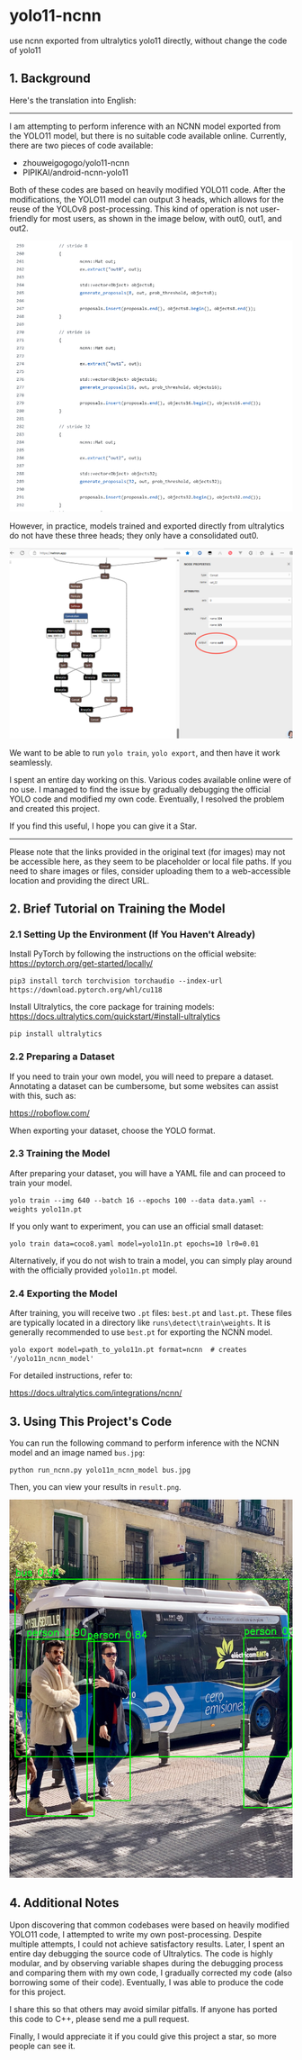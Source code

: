 # yolo11-ncnn

use ncnn exported from ultralytics yolo11 directly, without change the code of yolo11

## 1. Background

Here's the translation into English:

---

I am attempting to perform inference with an NCNN model exported from the YOLO11 model, but there is no suitable code available online. Currently, there are two pieces of code available:

- zhouweigogogo/yolo11-ncnn
- PIPIKAI/android-ncnn-yolo11

Both of these codes are based on heavily modified YOLO11 code. After the modifications, the YOLO11 model can output 3 heads, which allows for the reuse of the YOLOv8 post-processing. This kind of operation is not user-friendly for most users, as shown in the image below, with out0, out1, and out2.

![three heads](./images/head.png)

However, in practice, models trained and exported directly from ultralytics do not have these three heads; they only have a consolidated out0.

![YOLO11 from ultralytics in Netron](images/netron.png)

We want to be able to run `yolo train`, `yolo export`, and then have it work seamlessly. 

I spent an entire day working on this. Various codes available online were of no use. I managed to find the issue by gradually debugging the official YOLO code and modified my own code. Eventually, I resolved the problem and created this project.

If you find this useful, I hope you can give it a Star.

---

Please note that the links provided in the original text (for images) may not be accessible here, as they seem to be placeholder or local file paths. If you need to share images or files, consider uploading them to a web-accessible location and providing the direct URL.

## 2. Brief Tutorial on Training the Model
### 2.1 Setting Up the Environment (If You Haven't Already)

Install PyTorch by following the instructions on the official website: https://pytorch.org/get-started/locally/
```shell
pip3 install torch torchvision torchaudio --index-url https://download.pytorch.org/whl/cu118
```

Install Ultralytics, the core package for training models: https://docs.ultralytics.com/quickstart/#install-ultralytics

```shell
pip install ultralytics
```

### 2.2 Preparing a Dataset

If you need to train your own model, you will need to prepare a dataset. Annotating a dataset can be cumbersome, but some websites can assist with this, such as:

https://roboflow.com/

When exporting your dataset, choose the YOLO format.

### 2.3 Training the Model

After preparing your dataset, you will have a YAML file and can proceed to train your model.

```shell
yolo train --img 640 --batch 16 --epochs 100 --data data.yaml --weights yolo11n.pt
```

If you only want to experiment, you can use an official small dataset:

```shell
yolo train data=coco8.yaml model=yolo11n.pt epochs=10 lr0=0.01
```

Alternatively, if you do not wish to train a model, you can simply play around with the officially provided `yolo11n.pt` model.

### 2.4 Exporting the Model

After training, you will receive two `.pt` files: `best.pt` and `last.pt`. These files are typically located in a directory like `runs\detect\train\weights`. It is generally recommended to use `best.pt` for exporting the NCNN model.

```shell
yolo export model=path_to_yolo11n.pt format=ncnn  # creates '/yolo11n_ncnn_model'
```

For detailed instructions, refer to:

https://docs.ultralytics.com/integrations/ncnn/

## 3. Using This Project's Code

You can run the following command to perform inference with the NCNN model and an image named `bus.jpg`:

```shell
python run_ncnn.py yolo11n_ncnn_model bus.jpg
```

Then, you can view your results in `result.png`.

![](./result.png)

## 4. Additional Notes

Upon discovering that common codebases were based on heavily modified YOLO11 code, I attempted to write my own post-processing. Despite multiple attempts, I could not achieve satisfactory results. Later, I spent an entire day debugging the source code of Ultralytics. The code is highly modular, and by observing variable shapes during the debugging process and comparing them with my own code, I gradually corrected my code (also borrowing some of their code). Eventually, I was able to produce the code for this project.

I share this so that others may avoid similar pitfalls. If anyone has ported this code to C++, please send me a pull request.

Finally, I would appreciate it if you could give this project a star, so more people can see it.